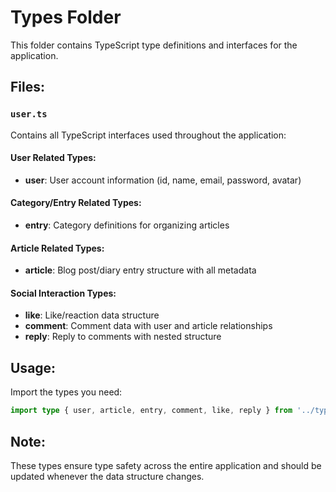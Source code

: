 # Types Folder

This folder contains TypeScript type definitions and interfaces for the application.

## Files:

### `user.ts`
Contains all TypeScript interfaces used throughout the application:

#### User Related Types:
- **user**: User account information (id, name, email, password, avatar)

#### Category/Entry Related Types:
- **entry**: Category definitions for organizing articles

#### Article Related Types:
- **article**: Blog post/diary entry structure with all metadata

#### Social Interaction Types:
- **like**: Like/reaction data structure
- **comment**: Comment data with user and article relationships
- **reply**: Reply to comments with nested structure

## Usage:
Import the types you need:
```typescript
import type { user, article, entry, comment, like, reply } from '../types/user';
```

## Note:
These types ensure type safety across the entire application and should be updated whenever the data structure changes.
